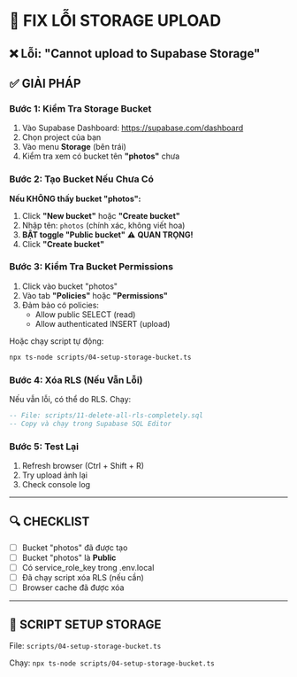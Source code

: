 # 🔧 FIX LỖI STORAGE UPLOAD

## ❌ Lỗi: "Cannot upload to Supabase Storage"

## ✅ GIẢI PHÁP

### Bước 1: Kiểm Tra Storage Bucket

1. Vào Supabase Dashboard: https://supabase.com/dashboard
2. Chọn project của bạn
3. Vào menu **Storage** (bên trái)
4. Kiểm tra xem có bucket tên **"photos"** chưa

### Bước 2: Tạo Bucket Nếu Chưa Có

**Nếu KHÔNG thấy bucket "photos":**

1. Click **"New bucket"** hoặc **"Create bucket"**
2. Nhập tên: `photos` (chính xác, không viết hoa)
3. **BẬT toggle "Public bucket"** ⚠️ **QUAN TRỌNG!**
4. Click **"Create bucket"**

### Bước 3: Kiểm Tra Bucket Permissions

1. Click vào bucket "photos"
2. Vào tab **"Policies"** hoặc **"Permissions"**
3. Đảm bảo có policies:
   - Allow public SELECT (read)
   - Allow authenticated INSERT (upload)

Hoặc chạy script tự động:

```bash
npx ts-node scripts/04-setup-storage-bucket.ts
```

### Bước 4: Xóa RLS (Nếu Vẫn Lỗi)

Nếu vẫn lỗi, có thể do RLS. Chạy:

```sql
-- File: scripts/11-delete-all-rls-completely.sql
-- Copy và chạy trong Supabase SQL Editor
```

### Bước 5: Test Lại

1. Refresh browser (Ctrl + Shift + R)
2. Try upload ảnh lại
3. Check console log

---

## 🔍 CHECKLIST

- [ ] Bucket "photos" đã được tạo
- [ ] Bucket "photos" là **Public**
- [ ] Có service_role_key trong .env.local
- [ ] Đã chạy script xóa RLS (nếu cần)
- [ ] Browser cache đã được xóa

---

## 📝 SCRIPT SETUP STORAGE

File: `scripts/04-setup-storage-bucket.ts`

Chạy: `npx ts-node scripts/04-setup-storage-bucket.ts`
